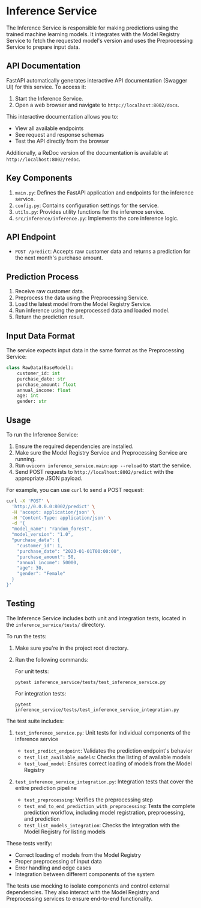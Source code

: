 # Inference Service

The Inference Service is responsible for making predictions using the trained machine learning models. It integrates with the Model Registry Service to fetch the requested model's version and uses the Preprocessing Service to prepare input data.

## API Documentation

FastAPI automatically generates interactive API documentation (Swagger UI) for this service. To access it:

1. Start the Inference Service.
2. Open a web browser and navigate to `http://localhost:8002/docs`.

This interactive documentation allows you to:

- View all available endpoints
- See request and response schemas
- Test the API directly from the browser

Additionally, a ReDoc version of the documentation is available at `http://localhost:8002/redoc`.

## Key Components

1. `main.py`: Defines the FastAPI application and endpoints for the inference service.
2. `config.py`: Contains configuration settings for the service.
3. `utils.py`: Provides utility functions for the inference service.
4. `src/inference/inference.py`: Implements the core inference logic.

## API Endpoint

- `POST /predict`: Accepts raw customer data and returns a prediction for the next month's purchase amount.

## Prediction Process

1. Receive raw customer data.
2. Preprocess the data using the Preprocessing Service.
3. Load the latest model from the Model Registry Service.
4. Run inference using the preprocessed data and loaded model.
5. Return the prediction result.

## Input Data Format

The service expects input data in the same format as the Preprocessing Service:

```python
class RawData(BaseModel):
    customer_id: int
    purchase_date: str
    purchase_amount: float
    annual_income: float
    age: int
    gender: str
```

## Usage

To run the Inference Service:

1. Ensure the required dependencies are installed.
2. Make sure the Model Registry Service and Preprocessing Service are running.
3. Run `uvicorn inference_service.main:app --reload` to start the service.
4. Send POST requests to `http://localhost:8002/predict` with the appropriate JSON payload.

For example, you can use `curl` to send a POST request:

```bash
curl -X 'POST' \
  'http://0.0.0.0:8002/predict' \
  -H 'accept: application/json' \
  -H 'Content-Type: application/json' \
  -d '{
  "model_name": "random_forest",
  "model_version": "1.0",
  "purchase_data": {
    "customer_id": 1,
    "purchase_date": "2023-01-01T00:00:00",
    "purchase_amount": 50,
    "annual_income": 50000,
    "age": 30,
    "gender": "Female"
  }
}'
```


## Testing

The Inference Service includes both unit and integration tests, located in the `inference_service/tests/` directory.

To run the tests:

1. Make sure you're in the project root directory.
2. Run the following commands:

   For unit tests:
   ```
   pytest inference_service/tests/test_inference_service.py
   ```

   For integration tests:
   ```
   pytest inference_service/tests/test_inference_service_integration.py
   ```

The test suite includes:

1. `test_inference_service.py`: Unit tests for individual components of the inference service
   - `test_predict_endpoint`: Validates the prediction endpoint's behavior
   - `test_list_available_models`: Checks the listing of available models
   - `test_load_model`: Ensures correct loading of models from the Model Registry

2. `test_inference_service_integration.py`: Integration tests that cover the entire prediction pipeline
   - `test_preprocessing`: Verifies the preprocessing step
   - `test_end_to_end_prediction_with_preprocessing`: Tests the complete prediction workflow, including model registration, preprocessing, and prediction
   - `test_list_models_integration`: Checks the integration with the Model Registry for listing models

These tests verify:

- Correct loading of models from the Model Registry
- Proper preprocessing of input data
- Error handling and edge cases
- Integration between different components of the system

The tests use mocking to isolate components and control external dependencies. They also interact with the Model Registry and Preprocessing services to ensure end-to-end functionality.
